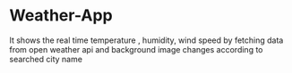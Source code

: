 # Weather-App
It shows the real time temperature , humidity, wind speed by fetching data from open weather api and background image changes according to searched city name 
